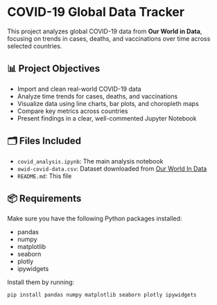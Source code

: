 # COVID-19 Global Data Tracker

This project analyzes global COVID-19 data from **Our World in Data**, focusing on trends in cases, deaths, and vaccinations over time across selected countries.

## 📊 Project Objectives

- Import and clean real-world COVID-19 data
- Analyze time trends for cases, deaths, and vaccinations
- Visualize data using line charts, bar plots, and choropleth maps
- Compare key metrics across countries
- Present findings in a clear, well-commented Jupyter Notebook

## 🗂️ Files Included

- `covid_analysis.ipynb`: The main analysis notebook
- `owid-covid-data.csv`: Dataset downloaded from [Our World In Data](https://covid.ourworldindata.org/data/owid-covid-data.csv)
- `README.md`: This file

## 📦 Requirements

Make sure you have the following Python packages installed:

- pandas
- numpy
- matplotlib
- seaborn
- plotly
- ipywidgets

Install them by running:

```bash
pip install pandas numpy matplotlib seaborn plotly ipywidgets
```
